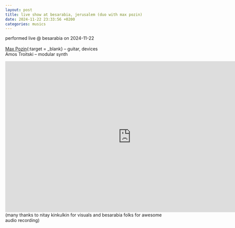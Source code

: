 ```yaml
---
layout: post
title: live show at besarabia, jerusalem (duo with max pozin)
date: 2024-11-22 23:33:56 +0200
categories: musics
---
```


performed live @ besarabia on 2024-11-22<br><br>
[Max Pozin](https://pozin.bandcamp.com/){:target = _blank} – guitar, devices<br>
Amos Troitski – modular synth<br>
<iframe width="800" height="480" src="https://www.youtube.com/embed/u5-zGk1_XAU?si=DAtoVszhSRWD9px6" title="YouTube video player" frameborder="0" allow="accelerometer; autoplay; clipboard-write; encrypted-media; gyroscope; picture-in-picture; web-share" referrerpolicy="strict-origin-when-cross-origin" allowfullscreen></iframe>
(many thanks to nitay kinkulkin for visuals and besarabia folks for awesome audio recording)
